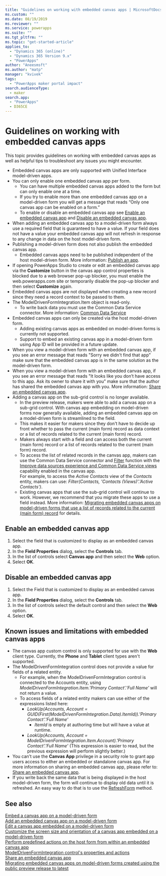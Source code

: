 ```yaml
---
title: "Guidelines on working with embedded canvas apps | MicrosoftDocs"
ms.custom: ""
ms.date: 08/19/2019
ms.reviewer: ""
ms.service: powerapps
ms.suite: ""
ms.tgt_pltfrm: ""
ms.topic: "get-started-article"
applies_to: 
  - "Dynamics 365 (online)"
  - "Dynamics 365 Version 9.x"
  - "PowerApps"
author: "Aneesmsft"
ms.author: "matp"
manager: "kvivek"
tags: 
  - "PowerApps maker portal impact"
search.audienceType: 
  - maker
search.app: 
  - "PowerApps"
  - D365CE
---
```


# Guidelines on working with embedded canvas apps
This topic provides guidelines on working with embedded canvas apps as well as helpful tips to troubleshoot any issues you might encounter.

-	Embedded canvas apps are only supported with Unified Interface model-driven apps.
-	You can only enable one embedded canvas app per form. 
     - You can have multiple embedded canvas apps added to the form but can only enable one at a time.
     - If you try to enable more than one embedded canvas app on a model-driven form you will get a message that reads “Only one canvas app can be enabled on a form.”
     - To enable or disable an embedded canvas app see [Enable an embedded canvas app](#enable-an-embedded-canvas-app) and [Disable an embedded canvas app](#disable-an-embedded-canvas-app).
-	When adding an embedded canvas app to a model-driven form always use a required field that is guaranteed to have a value. If your field does not have a value your embedded canvas app will not refresh in response to any change in data on the host model-driven form.
-	Publishing a model-driven form does not also publish the embedded canvas app.
     - Embedded canvas apps need to be published independent of the host model-driven form. More information: [Publish an app](../canvas-apps/save-publish-app.md#publish-an-app).
-	If opening PowerApps Studio to create or edit an embedded canvas app via the **Customize** button in the canvas app control properties is blocked due to a web browser pop-up blocker, you must enable the web.powerapps.com site or temporarily disable the pop-up blocker and then select **Customize** again.
-	Embedded canvas apps are not displayed when creating a new record since they need a record context to be passed to them.
-	The ModelDrivenFormIntegration.Item object is read-only. 
     - To write back data you must use the Common Data Service connector. More information: [Common Data Service](/connectors/commondataservice/)
-	Embedded canvas apps can only be created via the host model-driven form. 
    - Adding existing canvas apps as embedded on model-driven forms is currently not supported.
    - Support to embed an existing canvas app in a model-driven form using App ID will be provided in a future update.
- When you view a model-driven form with an embedded canvas app, if you see an error message that reads "Sorry we didn't find that app" make sure that the embedded canvas app is in the same solution as the model-driven form.
- When you view a model-driven form with an embedded canvas app, if you see an error message that reads "It looks like you don’t have access to this app. Ask its owner to share it with you" make sure that the author has shared the embedded canvas app with you. More information: [Share an embedded canvas app](share-embedded-canvas-app.md).
- Adding a canvas app on the sub-grid control is no longer available.
    - In the preview release, makers were able to add a canvas app on a sub-grid control. With canvas app embedding on model-driven forms now generally available, adding an embedded canvas app on a model-driven form is streamlined to the field. 
    - This makes it easier for makers since they don't have to decide up front whether to pass the current (main form) record as data context or a list of records related to the current (main form) record. 
    - Makers always start with a field and can access both the current (main form) record or a list of records related to the current (main form) record.
    - To access the list of related records in the canvas app, makers can use the Common Data Service connector and [Filter](../canvas-apps/functions/function-filter-lookup.md) function with the [Improve data sources experience and Common Data Service views](https://powerapps.microsoft.com/blog/improved-data-source-selection-and-common-data-service-views/) capability enabled in the canvas app.  
    For example, to access the *Active Contacts* view of the *Contacts* entity, makers can use: *Filter(Contacts, 'Contacts (Views)'.'Active Contacts')*.
    - Existing canvas apps that use the sub-grid control will continue to work. However, we recommend that you migrate these apps to use a field instead. More information: [Migrating embedded canvas apps on model-driven forms that use a list of records related to the current (main form) record](embedded-canvas-app-migrate-from-preview.md#migrating-embedded-canvas-apps-on-model-driven-forms-that-use-a-list-of-records-related-to-the-current-main-form-record) for details.

## Enable an embedded canvas app
1. Select the field that is customized to display as an embedded canvas app.
2. In the **Field Properties** dialog, select the **Controls** tab.
3. In the list of controls select **Canvas app** and then select the **Web** option.
4. Select **OK**.

## Disable an embedded canvas app
1. Select the Field that is customized to display as an embedded canvas app.
2. In the **Field Properties** dialog, select the **Controls** tab.
3. In the list of controls select the default control and then select the **Web** option.
4. Select **OK**.

## Known issues and limitations with embedded canvas apps
- The canvas app custom control is only supported for use with the **Web** client type. Currently, the **Phone** and **Tablet** client types aren't supported.
- The ModelDrivenFormIntegration control does not provide a value for fields of a related entity. 
  - For example, when the ModelDrivenFormIntegration control is connected to the Accounts entity, using *ModelDrivenFormIntegration.Item.’Primary Contact’.’Full Name’* will not return a value. 
  - To access fields of a related entity makers can use either of the expressions listed here:
    - *LookUp(Accounts, Account = GUID(First(ModelDrivenFormIntegration.Data).ItemId)).'Primary Contact'.'Full Name'*  
      - *ItemId* is empty at authoring time but will have a value at runtime.
    - *LookUp(Accounts, Account = ModelDrivenFormIntegration.Item.Account).'Primary Contact'.'Full Name'* (This expression is easier to read, but the previous expression will perform slightly better.)
- You can’t use the **Canvas App** privilege in a security role to grant app users access to either an embedded or standalone canvas app. For more information on sharing an embedded canvas app, please refer to: [Share an embedded canvas app](share-embedded-canvas-app.md).
- If you write back the same data that is being displayed in the host model-driven form, the form will continue to display old data until it is refreshed. An easy way to do that is to use the [RefreshForm](embedded-canvas-app-actions.md#refreshformshowprompt) method.

## See also
[Embed a canvas app on a model-driven form](embed-canvas-app-in-form.md) <br />
[Add an embedded canvas app on a model-driven form](embedded-canvas-app-add-classic-designer.md) <br />
[Edit a canvas app embedded on a model-driven form](embedded-canvas-app-edit-classic-designer.md) <br />
[Customize the screen size and orientation of a canvas app embedded on a model-driven form](embedded-canvas-app-customize-screen.md) <br />
[Perform predefined actions on the host form from within an embedded canvas app](embedded-canvas-app-actions.md) <br />
[ModelDrivenFormIntegration control's properties and actions](embedded-canvas-app-properties-actions.md) <br />
[Share an embedded canvas app](share-embedded-canvas-app.md) <br />
[Migrating embedded canvas apps on model-driven forms created using the public preview release to latest](embedded-canvas-app-migrate-from-preview.md) <br />
